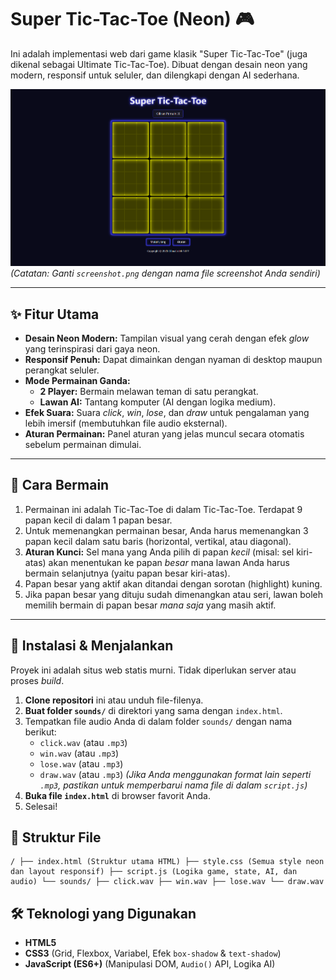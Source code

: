 # Super Tic-Tac-Toe (Neon) 🎮

Ini adalah implementasi web dari game klasik "Super Tic-Tac-Toe" (juga dikenal sebagai Ultimate Tic-Tac-Toe). Dibuat dengan desain neon yang modern, responsif untuk seluler, dan dilengkapi dengan AI sederhana.

![Super Tic-Tac-Toe Screenshot](screenshot.png)
*(Catatan: Ganti `screenshot.png` dengan nama file screenshot Anda sendiri)*

---

## ✨ Fitur Utama

* **Desain Neon Modern:** Tampilan visual yang cerah dengan efek *glow* yang terinspirasi dari gaya neon.
* **Responsif Penuh:** Dapat dimainkan dengan nyaman di desktop maupun perangkat seluler.
* **Mode Permainan Ganda:**
    * **2 Player:** Bermain melawan teman di satu perangkat.
    * **Lawan AI:** Tantang komputer (AI dengan logika medium).
* **Efek Suara:** Suara *click*, *win*, *lose*, dan *draw* untuk pengalaman yang lebih imersif (membutuhkan file audio eksternal).
* **Aturan Permainan:** Panel aturan yang jelas muncul secara otomatis sebelum permainan dimulai.

---

## 📜 Cara Bermain

1.  Permainan ini adalah Tic-Tac-Toe di dalam Tic-Tac-Toe. Terdapat 9 papan kecil di dalam 1 papan besar.
2.  Untuk memenangkan permainan besar, Anda harus memenangkan 3 papan kecil dalam satu baris (horizontal, vertikal, atau diagonal).
3.  **Aturan Kunci:** Sel mana yang Anda pilih di papan *kecil* (misal: sel kiri-atas) akan menentukan ke papan *besar* mana lawan Anda harus bermain selanjutnya (yaitu papan besar kiri-atas).
4.  Papan besar yang aktif akan ditandai dengan sorotan (highlight) kuning.
5.  Jika papan besar yang dituju sudah dimenangkan atau seri, lawan boleh memilih bermain di papan besar *mana saja* yang masih aktif.

---

## 🚀 Instalasi & Menjalankan

Proyek ini adalah situs web statis murni. Tidak diperlukan server atau proses *build*.

1.  **Clone repositori** ini atau unduh file-filenya.
2.  **Buat folder `sounds/`** di direktori yang sama dengan `index.html`.
3.  Tempatkan file audio Anda di dalam folder `sounds/` dengan nama berikut:
    * `click.wav` (atau `.mp3`)
    * `win.wav` (atau `.mp3`)
    * `lose.wav` (atau `.mp3`)
    * `draw.wav` (atau `.mp3`)
    *(Jika Anda menggunakan format lain seperti `.mp3`, pastikan untuk memperbarui nama file di dalam `script.js`)*
4.  **Buka file `index.html`** di browser favorit Anda.
5.  Selesai!



## 📂 Struktur File
```
/ ├── index.html (Struktur utama HTML) ├── style.css (Semua style neon dan layout responsif) ├── script.js (Logika game, state, AI, dan audio) └── sounds/ ├── click.wav ├── win.wav ├── lose.wav └── draw.wav
```

## 🛠️ Teknologi yang Digunakan

* **HTML5**
* **CSS3** (Grid, Flexbox, Variabel, Efek `box-shadow` & `text-shadow`)
* **JavaScript (ES6+)** (Manipulasi DOM, `Audio()` API, Logika AI)